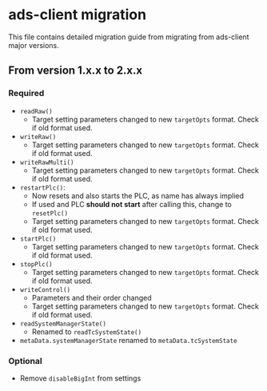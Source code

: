 # ads-client migration

This file contains detailed migration guide from migrating from ads-client major versions.

## From version 1.x.x to 2.x.x

### Required
* `readRaw()`
  * Target setting parameters changed to new `targetOpts` format. Check if old format used.
* `writeRaw()`
  * Target setting parameters changed to new `targetOpts` format. Check if old format used.
* `writeRawMulti()`
  * Target setting parameters changed to new `targetOpts` format. Check if old format used.
* `restartPlc()`: 
  * Now resets and also starts the PLC, as name has always implied
  * If used and PLC **should not start** after calling this, change to `resetPlc()` 
  * Target setting parameters changed to new `targetOpts` format. Check if old format used.
* `startPlc()`
  * Target setting parameters changed to new `targetOpts` format. Check if old format used.
* `stopPlc()`
  * Target setting parameters changed to new `targetOpts` format. Check if old format used.
* `writeControl()`
  * Parameters and their order changed
  * Target setting parameters changed to new `targetOpts` format. Check if old format used.
* `readSystemManagerState()`
  * Renamed to `readTcSystemState()`
* `metaData.systemManagerState` renamed to `metaData.tcSystemState`
### Optional  
* Remove `disableBigInt` from settings 
